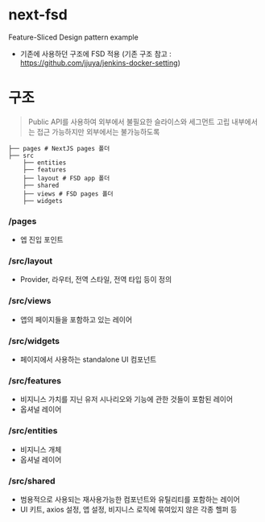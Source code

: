 # next-fsd
Feature-Sliced Design pattern example

- 기존에 사용하던 구조에 FSD 적용 (기존 구조 참고 : https://github.com/jjuya/jenkins-docker-setting)

# 구조
> Public API를 사용하여 외부에서 불필요한 슬라이스와 세그먼트 고립
> 내부에서는 접근 가능하지만 외부에서는 불가능하도록

```shell
├── pages # NextJS pages 폴더
├── src
    ├── entities
    ├── features
    ├── layout # FSD app 폴더
    ├── shared
    ├── views # FSD pages 폴더
    ├── widgets
```

### /pages
- 엡 진입 포인트

### /src/layout
- Provider, 라우터, 전역 스타일, 전역 타입 등이 정의

### /src/views
- 앱의 페이지들을 포함하고 있는 레이어

### /src/widgets
- 페이지에서 사용하는 standalone UI 컴포넌트

### /src/features
- 비지니스 가치를 지닌 유저 시나리오와 기능에 관한 것들이 포함된 레이어
- 옵셔널 레이어

### /src/entities
- 비지니스 개체
- 옵셔널 레이어

### /src/shared
- 범용적으로 사용되는 재사용가능한 컴포넌트와 유틸리티를 포함하는 레이어
- UI 키트, axios 설정, 앱 설정, 비지니스 로직에 묶여있지 않은 각종 헬퍼 등
